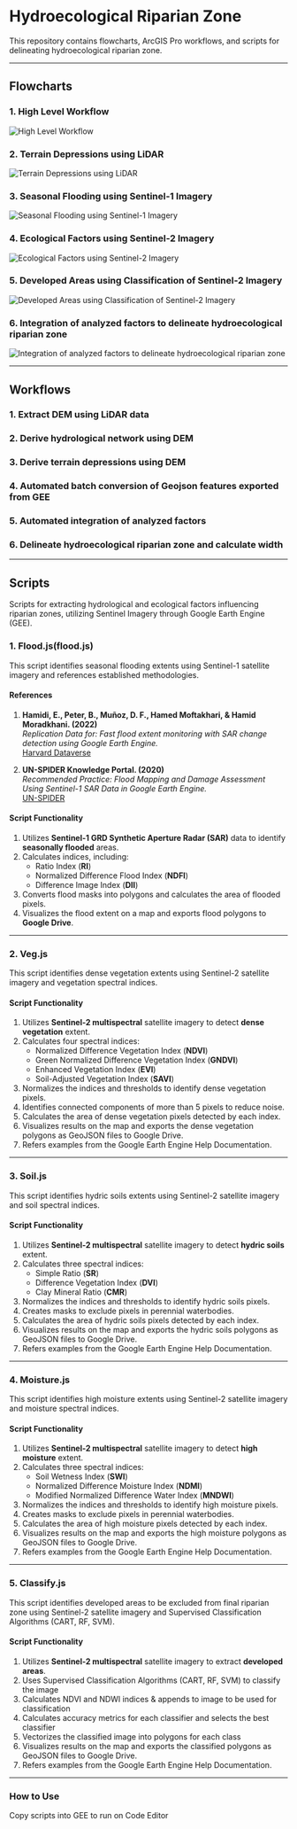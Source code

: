 # Hydroecological Riparian Zone

This repository contains flowcharts, ArcGIS Pro workflows, and scripts for delineating hydroecological riparian zone. 

---
## Flowcharts

### 1. **High Level Workflow**
![High Level Workflow](Flowcharts/1_HighLevelWorkflow.png)
### 2. **Terrain Depressions using LiDAR**
![Terrain Depressions using LiDAR](Flowcharts/2_LidarTerrainDepressions.png)
### 3. **Seasonal Flooding using Sentinel-1 Imagery**
![Seasonal Flooding using Sentinel-1 Imagery](Flowcharts/3_SeasonalFlooding.png)
### 4. **Ecological Factors using Sentinel-2 Imagery**
![Ecological Factors using Sentinel-2 Imagery](Flowcharts/4_EcologicalFactors.png)
### 5. **Developed Areas using Classification of Sentinel-2 Imagery**
![Developed Areas using Classification of Sentinel-2 Imagery](Flowcharts/5_ClassifyDeveloped.png)
### 6. **Integration of analyzed factors to delineate hydroecological riparian zone**
![Integration of analyzed factors to delineate hydroecological riparian zone](Flowcharts/6_IntegrateFactors.png)

---
## Workflows

### 1. **Extract DEM using LiDAR data**
### 2. **Derive hydrological network using DEM**
### 3. **Derive terrain depressions using DEM**
### 4. **Automated batch conversion of Geojson features exported from GEE**
### 5. **Automated integration of analyzed factors**
### 6. **Delineate hydroecological riparian zone and calculate width**

---
## Scripts
Scripts for extracting hydrological and ecological factors influencing riparian zones, utilizing Sentinel Imagery through Google Earth Engine (GEE).

### 1. **Flood.js**(flood.js)
This script identifies seasonal flooding extents using Sentinel-1 satellite imagery and references established methodologies.

#### **References**
1. **Hamidi, E., Peter, B., Muñoz, D. F., Hamed Moftakhari, & Hamid Moradkhani. (2022)**  
   _Replication Data for: Fast flood extent monitoring with SAR change detection using Google Earth Engine._  
   [Harvard Dataverse](https://doi.org/10.7910/dvn/wotc7e)

2. **UN-SPIDER Knowledge Portal. (2020)**  
   _Recommended Practice: Flood Mapping and Damage Assessment Using Sentinel-1 SAR Data in Google Earth Engine._  
   [UN-SPIDER](https://www.un-spider.org/advisory-support/recommended-practices/recommended-practice-google-earth-engine-flood-mapping)


#### **Script Functionality**
1. Utilizes **Sentinel-1 GRD Synthetic Aperture Radar (SAR)** data to identify **seasonally flooded** areas.
2. Calculates indices, including:  
   - Ratio Index (**RI**)  
   - Normalized Difference Flood Index (**NDFI**)  
   - Difference Image Index (**DII**)
3. Converts flood masks into polygons and calculates the area of flooded pixels.
4. Visualizes the flood extent on a map and exports flood polygons to **Google Drive**.

---

### 2. **Veg.js**
This script identifies dense vegetation extents using Sentinel-2 satellite imagery and vegetation spectral indices.


#### **Script Functionality**

1. Utilizes **Sentinel-2 multispectral** satellite imagery to detect **dense vegetation** extent.
2. Calculates four spectral indices:
    - Normalized Difference Vegetation Index (**NDVI**)
    - Green Normalized Difference Vegetation Index (**GNDVI**)
    - Enhanced Vegetation Index (**EVI**)
    - Soil-Adjusted Vegetation Index (**SAVI**)
3. Normalizes the indices and thresholds to identify dense vegetation pixels.
4. Identifies connected components of more than 5 pixels to reduce noise.
5. Calculates the area of dense vegetation pixels detected by each index.
6. Visualizes results on the map and exports the dense vegetation polygons as GeoJSON files to Google Drive.
7. Refers examples from the Google Earth Engine Help Documentation.


---

### 3. **Soil.js**
This script identifies hydric soils extents using Sentinel-2 satellite imagery and soil spectral indices.


#### **Script Functionality**

1. Utilizes **Sentinel-2 multispectral** satellite imagery to detect **hydric soils** extent.
2. Calculates three spectral indices:
    - Simple Ratio (**SR**)
    - Difference Vegetation Index (**DVI**)
    - Clay Mineral Ratio (**CMR**)
3. Normalizes the indices and thresholds to identify hydric soils pixels.
4. Creates masks to exclude pixels in perennial waterbodies.
5. Calculates the area of hydric soils pixels detected by each index.
6. Visualizes results on the map and exports the hydric soils polygons as GeoJSON files to Google Drive.
7. Refers examples from the Google Earth Engine Help Documentation.

---

### 4. **Moisture.js**
This script identifies high moisture extents using Sentinel-2 satellite imagery and moisture spectral indices.


#### **Script Functionality**

1. Utilizes **Sentinel-2 multispectral** satellite imagery to detect **high moisture** extent.
2. Calculates three spectral indices:
    - Soil Wetness Index (**SWI**)
    - Normalized Difference Moisture Index (**NDMI**)
    - Modified Normalized Difference Water Index (**MNDWI**)
3. Normalizes the indices and thresholds to identify high moisture pixels.
4. Creates masks to exclude pixels in perennial waterbodies.
5. Calculates the area of high moisture pixels detected by each index.
6. Visualizes results on the map and exports the high moisture polygons as GeoJSON files to Google Drive.
7. Refers examples from the Google Earth Engine Help Documentation.

---

### 5. **Classify.js**
This script identifies developed areas to be excluded from final riparian zone using Sentinel-2 satellite imagery and Supervised Classification Algorithms (CART, RF, SVM).


#### **Script Functionality**

1. Utilizes **Sentinel-2 multispectral** satellite imagery to extract **developed areas**.
2. Uses Supervised Classification Algorithms (CART, RF, SVM) to classify the image
3. Calculates NDVI and NDWI indices & appends to image to be used for classification
4. Calculates accuracy metrics for each classifier and selects the best classifier
5. Vectorizes the classified image into polygons for each class
6. Visualizes results on the map and exports the classified polygons as GeoJSON files to Google Drive.
7. Refers examples from the Google Earth Engine Help Documentation.

---



### How to Use
Copy scripts into GEE to run on Code Editor
